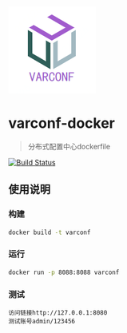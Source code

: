 ![logo](https://github.com/varconf/varconf-doc/blob/master/images/logo.png) 
# varconf-docker
>  分布式配置中心dockerfile

[![Build Status](https://travis-ci.org/varconf/varconf-docker.svg?branch=master)](https://travis-ci.org/varconf/varconf-docker)

## 使用说明
### 构建
```sh
docker build -t varconf
```

### 运行
```sh
docker run -p 8088:8088 varconf
```

### 测试
```
访问链接http://127.0.0.1:8080
测试账号admin/123456
```
